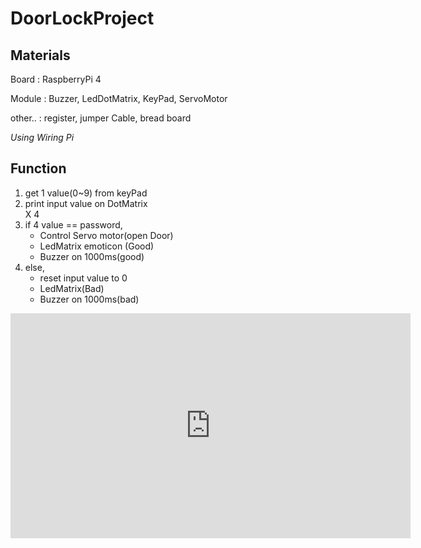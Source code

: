 # DoorLockProject

## Materials

Board : RaspberryPi 4

Module : Buzzer, LedDotMatrix, KeyPad, ServoMotor

other.. : register, jumper Cable, bread board

*Using Wiring Pi*

## Function

1. get 1 value(0~9) from keyPad 
2. print input value on DotMatrix 
<br> X 4
3. if 4 value == password, 
    * Control Servo motor(open Door)
    * LedMatrix emoticon (Good) 
    * Buzzer on 1000ms(good)
4. else,
    * reset input value to 0
    * LedMatrix(Bad)
    * Buzzer on 1000ms(bad)

<iframe width="640" height="360" src="https://www.youtube.com/watch?v=rglUoGtRLoI" frameborder="0" gesture="media" allowfullscreen=""></iframe>